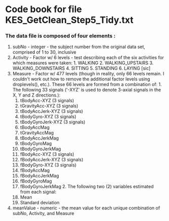 # Code book for file KES_GetClean_Step5_Tidy.txt 

### The data file is composed of four elements :
  1. subNo - integer - the subject number from the original data set, comprised of 1 to 30, inclusive
  1. Activity - Factor w/ 6 levels - test describing each of the six activities for which measures were taken:
    1. WALKING
    2. WALKING_UPSTAIRS
    3. WALKING_DOWNSTAIRS
    4. SITTING
    5. STANDING
    6. LAYING [sic]
  1. Measure - Factor w/ 477 levels (though in reality, only 66 levels remain. I couldn't work out how to remove the additional factor levels using droplevels(), etc.). These 66 levels are formed from a combination of:
    1. The following 33 signals ('-XYZ' is used to denote 3-axial signals in the X, Y and Z directions.):
      1. tBodyAcc-XYZ (3 signals)
      1. tGravityAcc-XYZ (3 signals)
      1. tBodyAccJerk-XYZ (3 signals)
      1. tBodyGyro-XYZ (3 signals)
      1. tBodyGyroJerk-XYZ (3 signals)
      1. tBodyAccMag
      1. tGravityAccMag
      1. tBodyAccJerkMag
      1. tBodyGyroMag
      1. tBodyGyroJerkMag
      1. fBodyAcc-XYZ (3 signals)
      1. fBodyAccJerk-XYZ (3 signals)
      1. fBodyGyro-XYZ (3 signals)
      1. fBodyAccMag
      1. fBodyAccJerkMag
      1. fBodyGyroMag
      1. fBodyGyroJerkMag 
    2. The following two (2) variables estimated from each signal:
      3. Mean
      4. Standard deviation
  1. meanValue - numeric - the mean value for each unique combination of subNo, Activity, and Measure

